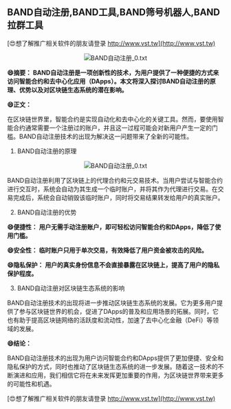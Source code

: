 ## **BAND自动注册,BAND工具,BAND筛号机器人,BAND拉群工具**

[😍想了解推广相关软件的朋友请登录 http://www.vst.tw](http://www.vst.tw)

 <center><img src="https://vst.tw/MP4/tuiguang/png/8.png" alt="BAND自动注册_0.txt"></center>

**😄摘要： BAND自动注册是一项创新性的技术，为用户提供了一种便捷的方式来访问智能合约和去中心化应用（DApps）。本文将深入探讨BAND自动注册的原理、优势以及对区块链生态系统的潜在影响。**

**😄正文：**

在区块链世界里，智能合约是实现自动化和去中心化的关键工具。然而，要使用智能合约通常需要一个注册过的账户，并且这一过程可能会对新用户产生一定的门槛。BAND自动注册技术的出现为解决这一问题带来了全新的可能性。

1. BAND自动注册的原理

 <center><img src="https://vst.tw/MP4/tuiguang/png/6.png" alt="BAND自动注册_0.txt"></center>

BAND自动注册利用了区块链上的代理合约和元交易技术。当用户尝试与智能合约进行交互时，系统会自动为其生成一个临时账户，并将其作为代理进行交易。在交易完成后，系统会自动销毁该临时账户，同时将交易结果转发给用户的真实账户。

2. BAND自动注册的优势

**😄便捷性： 用户无需手动注册账户，即可轻松访问智能合约和DApps，降低了使用门槛。**

**😄安全性： 临时账户只用于单次交易，有效降低了用户资金被攻击的风险。**

**😄隐私保护： 用户的真实身份信息不会直接暴露在区块链上，提高了用户的隐私保护程度。**

3. BAND自动注册对区块链生态系统的影响

BAND自动注册技术的出现将进一步推动区块链生态系统的发展。它为更多用户提供了参与区块链世界的机会，促进了DApps的普及和应用场景的拓展。同时，它也有助于提高区块链网络的活跃度和流动性，加速了去中心化金融（DeFi）等领域的发展。

**😄结论：**

BAND自动注册技术的出现为用户访问智能合约和DApps提供了更加便捷、安全和隐私保护的方式，同时也推动了区块链生态系统的进一步发展。随着这一技术的不断演进和应用，我们相信它将在未来发挥更加重要的作用，为区块链世界带来更多的可能性和机遇。

[😍想了解推广相关软件的朋友请登录 http://www.vst.tw](http://www.vst.tw)



